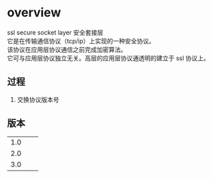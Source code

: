 # overview

ssl secure socket layer 安全套接层  
它是在传输通信协议（tcp/ip）上实现的一种安全协议。  
该协议在应用层协议通信之前完成加密算法。  
它可与应用层协议独立无关。高层的应用层协议通透明的建立于 ssl 协议上。

## 过程

1. 交换协议版本号

## 版本

|     |     |     |
| --- | --- | --- |
| 1.0 |     |     |
| 2.0 |     |     |
| 3.0 |     |     |
